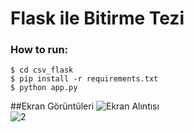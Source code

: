 # Flask ile Bitirme Tezi <br>

### How to run:
`$ cd csv_flask`<br>
`$ pip install -r requirements.txt`<br>
`$ python app.py`<br>





##Ekran Görüntüleri
![Ekran Alıntısı](https://user-images.githubusercontent.com/37252259/72724440-5a099f00-3b94-11ea-815d-aa2147e03f9a.PNG)<br>
![2](https://user-images.githubusercontent.com/37252259/72724435-5544eb00-3b94-11ea-87f6-a3f0680d81fa.PNG)<br>
